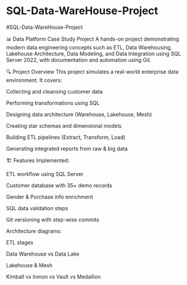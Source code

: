 # SQL-Data-WareHouse-Project

#SQL-Data-WareHouse-Project

📊 Data Platform Case Study Project
A hands-on project demonstrating modern data engineering concepts such as ETL, Data Warehousing, Lakehouse Architecture, Data Modeling, and Data Integration using SQL Server 2022, with documentation and automation using Git.

🔍 Project Overview
This project simulates a real-world enterprise data environment. It covers:

Collecting and cleansing customer data

Performing transformations using SQL

Designing data architecture (Warehouse, Lakehouse, Mesh)

Creating star schemas and dimensional models

Building ETL pipelines (Extract, Transform, Load)

Generating integrated reports from raw & big data

🏗️ Features Implemented:

ETL workflow using SQL Server

Customer database with 35+ demo records

Gender & Purchase info enrichment

SQL data validation steps

Git versioning with step-wise commits

Architecture diagrams:

ETL stages

Data Warehouse vs Data Lake

Lakehouse & Mesh

Kimball vs Inmon vs Vault vs Medallion
